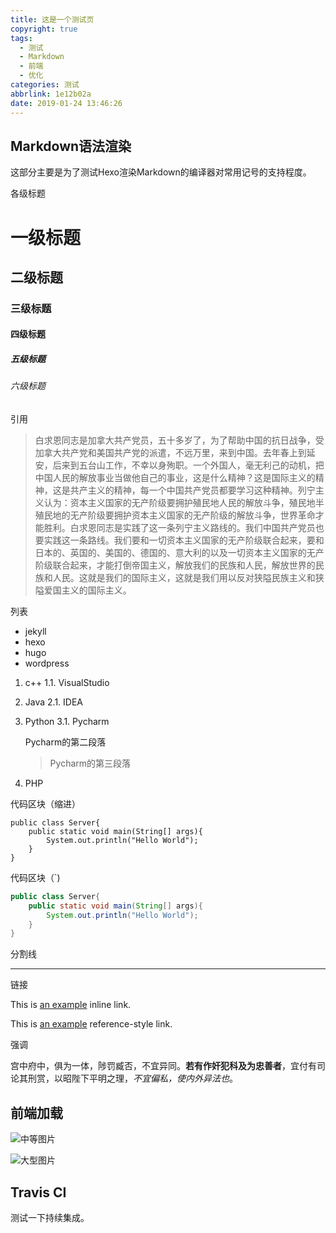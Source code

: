 ```yaml
---
title: 这是一个测试页
copyright: true
tags:
  - 测试
  - Markdown
  - 前端
  - 优化
categories: 测试
abbrlink: 1e12b02a
date: 2019-01-24 13:46:26
---
```


## Markdown语法渲染

这部分主要是为了测试Hexo渲染Markdown的编译器对常用记号的支持程度。

各级标题

# 一级标题

## 二级标题

### 三级标题

<!-- more -->

#### 四级标题

##### 五级标题

###### 六级标题

引用

> 白求恩同志是加拿大共产党员，五十多岁了，为了帮助中国的抗日战争，受加拿大共产党和美国共产党的派遣，不远万里，来到中国。去年春上到延安，后来到五台山工作，不幸以身殉职。一个外国人，毫无利己的动机，把中国人民的解放事业当做他自己的事业，这是什么精神？这是国际主义的精神，这是共产主义的精神，每一个中国共产党员都要学习这种精神。列宁主义认为：资本主义国家的无产阶级要拥护殖民地人民的解放斗争，殖民地半殖民地的无产阶级要拥护资本主义国家的无产阶级的解放斗争，世界革命才能胜利。白求恩同志是实践了这一条列宁主义路线的。我们中国共产党员也要实践这一条路线。我们要和一切资本主义国家的无产阶级联合起来，要和日本的、英国的、美国的、德国的、意大利的以及一切资本主义国家的无产阶级联合起来，才能打倒帝国主义，解放我们的民族和人民，解放世界的民族和人民。这就是我们的国际主义，这就是我们用以反对狭隘民族主义和狭隘爱国主义的国际主义。

列表

- jekyll
- hexo
- hugo
- wordpress

1. c++
1.1. VisualStudio
2. Java
2.1. IDEA
3. Python
3.1.    Pycharm

    Pycharm的第二段落

    > Pycharm的第三段落

4. PHP

代码区块（缩进）

    public class Server{
        public static void main(String[] args){
            System.out.println("Hello World");
        }
    }

代码区块（`)

```java
public class Server{
    public static void main(String[] args){
        System.out.println("Hello World");
    }
}
```

分割线

***

链接

This is [an example](http://example.com/ "Title") inline link.

This is [an example][id] reference-style link.

[id]: http://example.com/  "Optional Title Here"

强调

宫中府中，俱为一体，陟罚臧否，不宜异同。**若有作奸犯科及为忠善者**，宜付有司论其刑赏，以昭陛下平明之理，*不宜偏私，使内外异法也*。

## 前端加载

![中等图片](https://kherrisanbucketone.oss-cn-shanghai.aliyuncs.com/2019-01-23-121710.jpg)

![大型图片](https://kherrisanbucketone.oss-cn-shanghai.aliyuncs.com/2019-01-23-123408.jpg)

## Travis CI

测试一下持续集成。